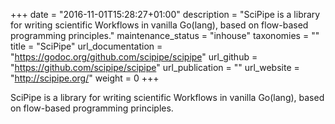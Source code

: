 +++
date = "2016-11-01T15:28:27+01:00"
description = "SciPipe is a library for writing scientific Workflows in vanilla Go(lang), based on flow-based programming principles."
maintenance_status = "inhouse"
taxonomies = ""
title = "SciPipe"
url_documentation = "https://godoc.org/github.com/scipipe/scipipe"
url_github = "https://github.com/scipipe/scipipe"
url_publication = ""
url_website = "http://scipipe.org/"
weight = 0
+++

SciPipe is a library for writing scientific Workflows in vanilla Go(lang), based on flow-based programming principles.
